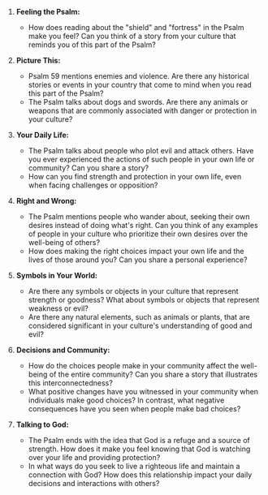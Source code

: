 1. **Feeling the Psalm:**
   - How does reading about the "shield" and "fortress" in the Psalm make you feel? Can you think of a story from your culture that reminds you of this part of the Psalm?

2. **Picture This:**
   - Psalm 59 mentions enemies and violence. Are there any historical stories or events in your country that come to mind when you read this part of the Psalm?
   - The Psalm talks about dogs and swords. Are there any animals or weapons that are commonly associated with danger or protection in your culture? 

3. **Your Daily Life:**
   - The Psalm talks about people who plot evil and attack others. Have you ever experienced the actions of such people in your own life or community? Can you share a story?
   - How can you find strength and protection in your own life, even when facing challenges or opposition? 

4. **Right and Wrong:**
   - The Psalm mentions people who wander about, seeking their own desires instead of doing what's right. Can you think of any examples of people in your culture who prioritize their own desires over the well-being of others? 
   - How does making the right choices impact your own life and the lives of those around you? Can you share a personal experience?

5. **Symbols in Your World:**
   - Are there any symbols or objects in your culture that represent strength or goodness? What about symbols or objects that represent weakness or evil? 
   - Are there any natural elements, such as animals or plants, that are considered significant in your culture's understanding of good and evil? 

6. **Decisions and Community:**
   - How do the choices people make in your community affect the well-being of the entire community? Can you share a story that illustrates this interconnectedness?
   - What positive changes have you witnessed in your community when individuals make good choices? In contrast, what negative consequences have you seen when people make bad choices? 

7. **Talking to God:**
   - The Psalm ends with the idea that God is a refuge and a source of strength. How does it make you feel knowing that God is watching over your life and providing protection?
   - In what ways do you seek to live a righteous life and maintain a connection with God? How does this relationship impact your daily decisions and interactions with others?